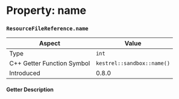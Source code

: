 
# Property: name
### `ResourceFileReference.name`

| Aspect | Value |
| --- | --- |
| Type | `int` |
| C++ Getter Function Symbol | `kestrel::sandbox::name()` |
| Introduced | 0.8.0 |

#### Getter Description

